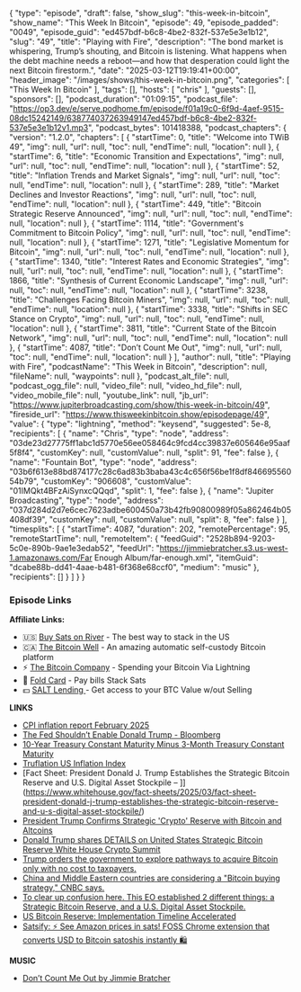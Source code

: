 {
  "type": "episode",
  "draft": false,
  "show_slug": "this-week-in-bitcoin",
  "show_name": "This Week In Bitcoin",
  "episode": 49,
  "episode_padded": "0049",
  "episode_guid": "ed457bdf-b6c8-4be2-832f-537e5e3e1b12",
  "slug": "49",
  "title": "Playing with Fire",
  "description": "The bond market is whispering, Trump’s shouting, and Bitcoin is listening. What happens when the debt machine needs a reboot—and how that desperation could light the next Bitcoin firestorm.",
  "date": "2025-03-12T19:19:41+00:00",
  "header_image": "/images/shows/this-week-in-bitcoin.png",
  "categories": [
    "This Week In Bitcoin"
  ],
  "tags": [],
  "hosts": [
    "chris"
  ],
  "guests": [],
  "sponsors": [],
  "podcast_duration": "01:09:15",
  "podcast_file": "https://op3.dev/e/serve.podhome.fm/episode/f01a19c0-6f9d-4aef-9515-08dc15242149/638774037263949147ed457bdf-b6c8-4be2-832f-537e5e3e1b12v1.mp3",
  "podcast_bytes": 101418388,
  "podcast_chapters": {
    "version": "1.2.0",
    "chapters": [
      {
        "startTime": 0,
        "title": "Welcome into TWiB 49",
        "img": null,
        "url": null,
        "toc": null,
        "endTime": null,
        "location": null
      },
      {
        "startTime": 6,
        "title": "Economic Transition and Expectations",
        "img": null,
        "url": null,
        "toc": null,
        "endTime": null,
        "location": null
      },
      {
        "startTime": 52,
        "title": "Inflation Trends and Market Signals",
        "img": null,
        "url": null,
        "toc": null,
        "endTime": null,
        "location": null
      },
      {
        "startTime": 289,
        "title": "Market Declines and Investor Reactions",
        "img": null,
        "url": null,
        "toc": null,
        "endTime": null,
        "location": null
      },
      {
        "startTime": 449,
        "title": "Bitcoin Strategic Reserve Announced",
        "img": null,
        "url": null,
        "toc": null,
        "endTime": null,
        "location": null
      },
      {
        "startTime": 1114,
        "title": "Government's Commitment to Bitcoin Policy",
        "img": null,
        "url": null,
        "toc": null,
        "endTime": null,
        "location": null
      },
      {
        "startTime": 1271,
        "title": "Legislative Momentum for Bitcoin",
        "img": null,
        "url": null,
        "toc": null,
        "endTime": null,
        "location": null
      },
      {
        "startTime": 1340,
        "title": "Interest Rates and Economic Strategies",
        "img": null,
        "url": null,
        "toc": null,
        "endTime": null,
        "location": null
      },
      {
        "startTime": 1866,
        "title": "Synthesis of Current Economic Landscape",
        "img": null,
        "url": null,
        "toc": null,
        "endTime": null,
        "location": null
      },
      {
        "startTime": 3238,
        "title": "Challenges Facing Bitcoin Miners",
        "img": null,
        "url": null,
        "toc": null,
        "endTime": null,
        "location": null
      },
      {
        "startTime": 3338,
        "title": "Shifts in SEC Stance on Crypto",
        "img": null,
        "url": null,
        "toc": null,
        "endTime": null,
        "location": null
      },
      {
        "startTime": 3811,
        "title": "Current State of the Bitcoin Network",
        "img": null,
        "url": null,
        "toc": null,
        "endTime": null,
        "location": null
      },
      {
        "startTime": 4087,
        "title": "Don’t Count Me Out",
        "img": null,
        "url": null,
        "toc": null,
        "endTime": null,
        "location": null
      }
    ],
    "author": null,
    "title": "Playing with Fire",
    "podcastName": "This Week in Bitcoin",
    "description": null,
    "fileName": null,
    "waypoints": null
  },
  "podcast_alt_file": null,
  "podcast_ogg_file": null,
  "video_file": null,
  "video_hd_file": null,
  "video_mobile_file": null,
  "youtube_link": null,
  "jb_url": "https://www.jupiterbroadcasting.com/show/this-week-in-bitcoin/49",
  "fireside_url": "https://www.thisweekinbitcoin.show/episodepage/49",
  "value": {
    "type": "lightning",
    "method": "keysend",
    "suggested": 5e-8,
    "recipients": [
      {
        "name": "Chris",
        "type": "node",
        "address": "03de23d27775ff1abc1d5770e56ee058464c9fcd4cc39837e605646e95aaf5f8f4",
        "customKey": null,
        "customValue": null,
        "split": 91,
        "fee": false
      },
      {
        "name": "Fountain Bot",
        "type": "node",
        "address": "03b6f613e88bd874177c28c6ad83b3baba43c4c656f56be1f8df84669556054b79",
        "customKey": "906608",
        "customValue": "01IMQkt4BFzAiSynxcQQqd",
        "split": 1,
        "fee": false
      },
      {
        "name": "Jupiter Broadcasting",
        "type": "node",
        "address": "037d284d2d7e6cec7623adbe600450a73b42fb90800989f05a862464b05408df39",
        "customKey": null,
        "customValue": null,
        "split": 8,
        "fee": false
      }
    ],
    "timesplits": [
      {
        "startTime": 4087,
        "duration": 202,
        "remotePercentage": 95,
        "remoteStartTime": null,
        "remoteItem": {
          "feedGuid": "2528b894-9203-5c0e-890b-9ae1e3edab52",
          "feedUrl": "https://jimmiebratcher.s3.us-west-1.amazonaws.com/Far Enough Album/far-enough.xml",
          "itemGuid": "dcabe88b-dd41-4aae-b481-6f368e68ccf0",
          "medium": "music"
        },
        "recipients": []
      }
    ]
  }
}


### Episode Links

**Affiliate Links:**

* 🇺🇸 [Buy Sats on River](https://partner.river.com/jupiter) \- The best way to stack in the US
* 🇨🇦 [The Bitcoin Well](https://www.bitcoinwell.com/jupiter) \- An amazing automatic self-custody Bitcoin platform
* ⚡ [The Bitcoin Company](https://app.thebitcoincompany.com/signup?ref=JUPITER) \- Spending your Bitcoin Via Lightning
* 🏦 [Fold Card](https://use.foldapp.com/r/XNHPXTFC) \- Pay bills Stack Sats
* 💵 [SALT Lending ](https://borrower.saltlending.com/register?referralCode=GkPQdbqWG)\- Get access to your BTC Value w/out Selling

**LINKS**

* [CPI inflation report February 2025](https://www.cnbc.com/2025/03/12/cpi-inflation-report-february-2025.html)
* [The Fed Shouldn’t Enable Donald Trump - Bloomberg](https://www.bloomberg.com/view/articles/2019-08-27/the-fed-shouldn-t-enable-donald-trump?embedded-checkout=true)
* [10-Year Treasury Constant Maturity Minus 3-Month Treasury Constant Maturity ](https://fred.stlouisfed.org/series/T10Y3M)
* [Truflation US Inflation Index ](https://truflation.com/marketplace/us-inflation-rate)
* [Fact Sheet: President Donald J. Trump Establishes the Strategic Bitcoin Reserve and U.S. Digital Asset Stockpile – ]](https://www.whitehouse.gov/fact-sheets/2025/03/fact-sheet-president-donald-j-trump-establishes-the-strategic-bitcoin-reserve-and-u-s-digital-asset-stockpile/)
* [President Trump Confirms Strategic 'Crypto' Reserve with Bitcoin and Altcoins](https://www.nobsbitcoin.com/president-trump-confirms-strategic-crypto-reserve-with-bitcoin-and-altcoins/)
* [Donald Trump shares DETAILS on United States Strategic Bitcoin Reserve White House Crypto Summit](https://x.com/AltcoinDailyio/status/1898123834466631731?t=pZu__0AwvBiyIul1gDKOIw)
* [Trump orders the government to explore pathways to acquire Bitcoin only with no cost to taxpayers.](https://x.com/Cointelegraph/status/1898120382541934870?t=kpJFSuURQ_qoyOCnCjxOJA)
* [China and Middle Eastern countries are considering a "Bitcoin buying strategy," CNBC says. ](https://x.com/WatcherGuru/status/1898054900006703511?t=6brEED2ED_uc1cWKtwh5ww)
* [To clear up confusion here. This EO established 2 different things: a Strategic Bitcoin Reserve, and a U.S. Digital Asset Stockpile.](https://x.com/JoeConsorti/status/1897817681006674333)
* [US Bitcoin Reserve: Implementation Timeline Accelerated](https://coinedition.com/us-bitcoin-reserve-implementation-is-moving-faster-than-expected-with-timelines-now-in-days-and-weeks/)
* [Satsify: ⚡ See Amazon prices in sats! FOSS Chrome extension that converts USD to Bitcoin satoshis instantly 🛍️](https://github.com/TristanBietsch/Satsify)

**MUSIC**

* [Don’t Count Me Out by Jimmie Bratcher](https://podcastindex.org/podcast/6685411?episode=16430055980)
